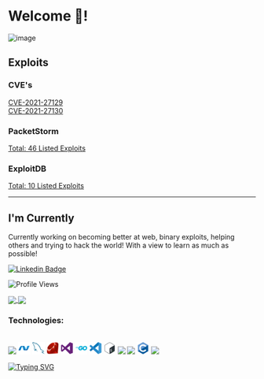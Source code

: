# Welcome 👋!

![image](https://user-images.githubusercontent.com/5285547/150214639-d9154985-8abe-4d5e-907d-d368ef062c0d.png)

## Exploits

### CVE's
[CVE-2021-27129](https://cve.mitre.org/cgi-bin/cvename.cgi?name=CVE-2021-27129)  
[CVE-2021-27130](CVE-2021-27130)

### PacketStorm
[Total: 46 Listed Exploits](https://packetstormsecurity.com/files/author/15431/)

### ExploitDB
[Total: 10 Listed Exploits](https://www.exploit-db.com/search?e_author=richard+jones)

---

## I'm Currently

Currently working on becoming better at web, binary exploits, helping others and trying to hack the world! With a view to learn as much as possible! 

[![Linkedin Badge](https://img.shields.io/badge/-richardjones-blue?style=flat-square&logo=Linkedin&logoColor=white&link=https://www.linkedin.com/in/richard-jones-2a8934a2/)](https://www.linkedin.com/in/richard-jones-2a8934a2/)

![Profile Views](https://komarev.com/ghpvc/?username=assassinukg&color=green)


<a href="">
  <img align="center" src="https://github-readme-stats.vercel.app/api?username=assassinukg&line_height=33&layout=compact&theme=dark" />
</a>

<a href="">
  <img align="center" src="https://github-readme-stats.vercel.app/api/top-langs/?username=assassinukg&&hide=cmake&langs_count=4&line_height=35&theme=dark" />
</a>

### Technologies:
<div style="display: inline_block"><br>
  <code><img height="25" src="https://cdn.jsdelivr.net/gh/devicons/devicon/icons/javascript/javascript-original.svg"></code>
  <code><img height="25" src="https://github.com/devicons/devicon/blob/v2.14.0/icons/dot-net/dot-net-original.svg"></code>
  <code><img height="25" src="https://github.com/devicons/devicon/blob/v2.14.0/icons/mysql/mysql-original.svg"></code>
  <code><img height="25" src="https://github.com/devicons/devicon/blob/v2.14.0/icons/ruby/ruby-original.svg"></code>
  <code><img height="25" src="https://github.com/devicons/devicon/blob/v2.14.0/icons/visualstudio/visualstudio-plain.svg"></code>
  <code><img height="25" src="https://github.com/devicons/devicon/blob/v2.14.0/icons/go/go-original-wordmark.svg"></code>
  <code><img height="25" src="https://github.com/devicons/devicon/blob/v2.14.0/icons/vscode/vscode-original.svg"></code>
  <code><img height="25" src="https://github.com/devicons/devicon/blob/v2.14.0/icons/bash/bash-original.svg"></code>
  <code><img height="25" src="https://cdn.jsdelivr.net/gh/devicons/devicon/icons/html5/html5-original.svg"></code>
  <code><img height="25" src="https://cdn.jsdelivr.net/gh/devicons/devicon/icons/css3/css3-original.svg"></code>
  <code><img height="25" src="https://raw.githubusercontent.com/devicons/devicon/v2.14.0/icons/c/c-original.svg"></code>
  <code><img height="25" src="https://cdn.jsdelivr.net/gh/devicons/devicon/icons/linux/linux-original.svg"></code>
</div>

[![Typing SVG](https://readme-typing-svg.herokuapp.com?color=%2336BCF7&lines=Work+smarter%2C+not+harder)](https://git.io/typing-svg)

<!--
Here are some ideas to get you started:

- 🔭 I’m currently working on ...
- 🌱 I’m currently learning ...
- 👯 I’m looking to collaborate on ...
- 🤔 I’m looking for help with ...
- 💬 Ask me about ...
- 📫 How to reach me: ...
- 😄 Pronouns: ...
- ⚡ Fun fact: ...
-->
